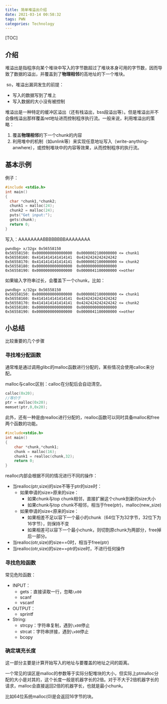 ```yaml
---
title: 简单堆溢出介绍
date: 2021-03-14 00:58:32
tags: PWN
categories: Technology
---
```

[TOC]

## 介绍

​	堆溢出是指程序向某个堆块中写入的字节数超过了堆块本身可用的字节数，因而导致了数据的溢出，并覆盖到了**物理相邻**的高地址的下一个堆块。

​	so，堆溢出漏洞发生的前提：

- 写入的数据写到了堆上
- 写入数据的大小没有被控制

堆溢出是一种特定的缓冲区溢出（还有栈溢出，bss段溢出等）。但是堆溢出并不会像栈溢出那样覆盖ret地址进而控制程序执行流。一般来说，利用堆溢出的策略：

1. 覆盖**物理相邻**的下一个chunk的内容
2. 利用堆中的机制（如unlink等）来实现任意地址写入（write-anything-anwhere），或控制堆块中的内容等效果，从而控制程序的执行流。



## 基本示例

例子：

```c 
#include <stdio.h>
int main() 
{
  char *chunk1,*chunk2;
  chunk1 = malloc(24);
  chunk2 = malloc(24);
  puts("Get input:");
  gets(chunk);
  return 0;
}
```

写入：AAAAAAAABBBBBBBBAAAAAAAA

```
pwndbg> x/32gx 0x56558150
0x56558150:	0x0000000000000000	0x0000002100000000 <= chunk1
0x56558160:	0x4141414141414141	0x4242424242424242
0x56558170:	0x4141414141414141	0x0000002100000000 <= chunk2
0x56558180:	0x0000000000000000	0x0000000000000000
0x56558190:	0x0000000000000000	0x0000041100000000 <=other
```

如果输入字符串过长，会覆盖下一个chunk，比如：

```
pwndbg> x/32gx 0x56558150
0x56558150:	0x0000000000000000	0x0000002100000000 <= chunk1
0x56558160:	0x4141414141414141	0x4242424242424242
0x56558170:	0x4141414141414141	0x4242424242424242 <= chunk2
0x56558180:	0x0000000000000000	0x0000000000000000
0x56558190:	0x0000000000000000	0x0000041100000000 <=other
```



## 小总结

比较重要的几个步骤

### 寻找堆分配函数

通常堆是通过调用glibc的malloc函数进行分配的，某些情况会使用calloc来分配。

malloc与calloc区别：calloc在分配后会自动清空。

```c
calloc(0x20);
//等价于
ptr = malloc(0x20);
memset(ptr,0,0x20);
```

此外，还有一种是由realloc进行分配的，realloc函数可以同时具备malloc和free两个函数的功能。

```c
#include<stdio.h>
int main()
{
	char *chunk,*chunk1;
	chunk = malloc(16);
	chunk1 = realloc(chunk,32);
	return 0;
}
```

realloc内部会根据不同的情况进行不同的操作：

-   当realloc(ptr,size)的size不等于ptr的size时：
    -   如果申请的size>原来的size：
        -   如果chunk与top chunk相邻，直接扩展这个chunk到新的size大小
        -   如果chunk与top chunk不相邻，相当于free(ptr)，malloc(new_size)
    -   如果申请的size<原来的size：
        -   如果相差不足以容下一个最小的chunk（64位下为32字节，32位下为16字节），则保持不变
        -   如果相差可以容下一个最小chunk，则切割原chunk为两部分，free掉后一部分。
-   当realloc(otr,size)的size==0时，相当于free(ptr)
-   当realloc(otr,size)的size==ptr的size时，不进行任何操作

### 寻找危险函数

常见危险函数：

-   INPUT：
    -   gets：直接读取一行，忽略`\x00`
    -   scanf
    -   vscanf
-   OUTPUT：
    -   sprintf
-   String:
    -   strcpy：字符串复制，遇到`\x00`停止
    -   strcat：字符串拼接，遇到`\x00`停止
    -   bcopy

### 确定填充长度

这一部分主要是计算开始写入的地址与要覆盖的地址之间的距离。

一个常见的误区是malloc的参数等于实际分配堆块的大小，但实际上ptmalloc分配的大小是对其的，这个长度一般是机器字长的2倍。对于不大于2倍机器字长的请求，malloc会直接返回2倍的机器字长，也就是最小chunk。

比如64位系统malloc(0)是会返回16字节的块。



